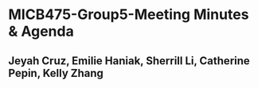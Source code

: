 # MICB475-Group5-Meeting Minutes & Agenda
## Jeyah Cruz, Emilie Haniak, Sherrill Li, Catherine Pepin, Kelly Zhang

